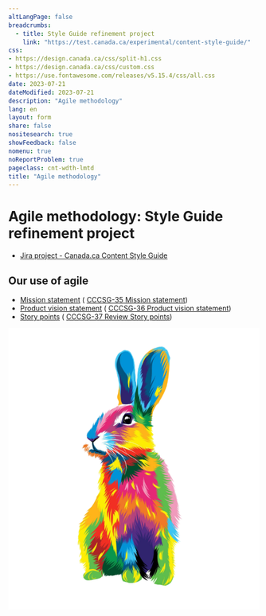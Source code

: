 ```yaml
---
altLangPage: false
breadcrumbs:
  - title: Style Guide refinement project
    link: "https://test.canada.ca/experimental/content-style-guide/"
css:
- https://design.canada.ca/css/split-h1.css
- https://design.canada.ca/css/custom.css
- https://use.fontawesome.com/releases/v5.15.4/css/all.css
date: 2023-07-21
dateModified: 2023-07-21
description: "Agile methodology"
lang: en
layout: form
share: false
nositesearch: true
showFeedback: false
nomenu: true
noReportProblem: true
pageclass: cnt-wdth-lmtd
title: "Agile methodology"
---
```

<div class="row">
  <div class="col-md-8">
    <h1 property="name" id="wb-cont" dir="ltr"><span class="stacked"><span>Agile methodology</span>: <span>Style Guide refinement project</span></span></h1>
    <ul class="fa-ul mrgn-tp-lg">
      <li><span class="fa-li"><span class="fab fa-jira"></span></span><a href="https://canada-style-guide.atlassian.net/jira/software/projects/CCCSG/boards/2/backlog">Jira project - Canada.ca Content Style Guide</a></li>
    </ul>
    <h2 class="h3">Our use of agile</h2>
    <ul>
      <li><a href="mission-statement.html">Mission statement</a> (<span class="fab fa-jira"></span> <a href="https://canada-style-guide.atlassian.net/browse/CCCSG-35">CCCSG-35 Mission statement</a>)</li>
      <li><a href="product-vision-statement.html">Product vision statement</a> (<span class="fab fa-jira"></span> <a href="https://canada-style-guide.atlassian.net/browse/CCCSG-36">CCCSG-36 Product vision statement</a>)</li>
      <li><a href="story-points.html">Story points</a> (<span class="fab fa-jira"></span> <a href="https://canada-style-guide.atlassian.net/browse/CCCSG-37">CCCSG-37 Review Story points</a>)</li>
    </ul>
  </div>
  <div class="col-md-4">
    <div><img src="./images/bunny30.png" alt="" class="img-responsive mrgn-tp-lg"></div>
  </div>
</div>
